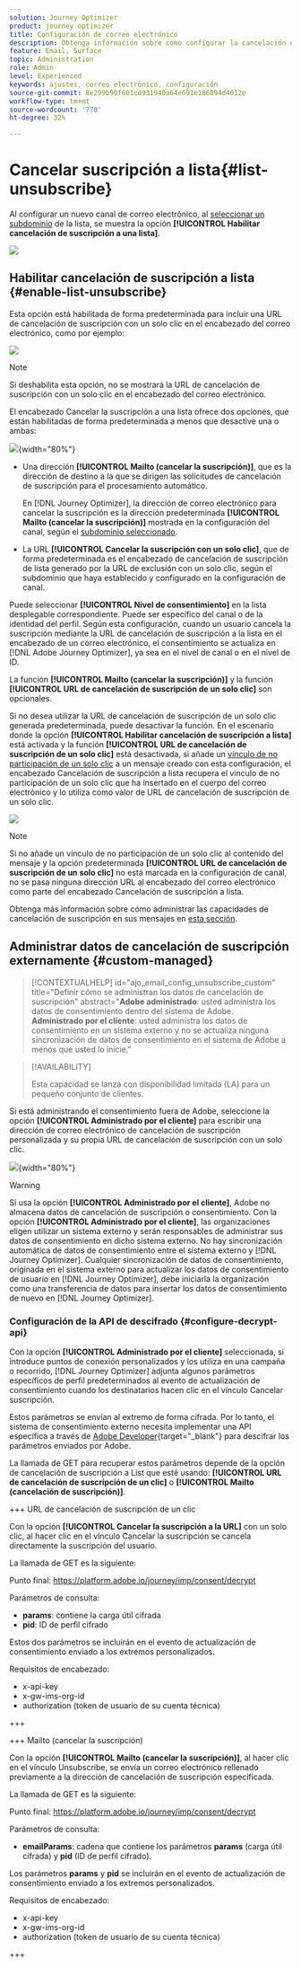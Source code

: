 ```yaml
---
solution: Journey Optimizer
product: journey optimizer
title: Configuración de correo electrónico
description: Obtenga información sobre cómo configurar la cancelación de suscripción a una lista en el nivel de configuración de canal
feature: Email, Surface
topic: Administration
role: Admin
level: Experienced
keywords: ajustes, correo electrónico, configuración
source-git-commit: 8e299b90f601cd931940a64e691e186894d4012e
workflow-type: tm+mt
source-wordcount: '770'
ht-degree: 32%

---
```


# Cancelar suscripción a lista{#list-unsubscribe}

<!--Do not modify - Legal Review Done -->

Al configurar un nuevo canal de correo electrónico, al [seleccionar un subdominio](email-settings.md#subdomains-and-ip-pools) de la lista, se muestra la opción **[!UICONTROL Habilitar cancelación de suscripción a una lista]**.

![](assets/preset-list-unsubscribe.png)

## Habilitar cancelación de suscripción a lista {#enable-list-unsubscribe}

Esta opción está habilitada de forma predeterminada para incluir una URL de cancelación de suscripción con un solo clic en el encabezado del correo electrónico, como por ejemplo:

![](assets/preset-list-unsubscribe-header.png)

>[!NOTE]
>
>Si deshabilita esta opción, no se mostrará la URL de cancelación de suscripción con un solo clic en el encabezado del correo electrónico.

El encabezado Cancelar la suscripción a una lista ofrece dos opciones, que están habilitadas de forma predeterminada a menos que desactive una o ambas:

![](assets/surface-list-unsubscribe.png){width="80%"}

* Una dirección **[!UICONTROL Mailto (cancelar la suscripción)]**, que es la dirección de destino a la que se dirigen las solicitudes de cancelación de suscripción para el procesamiento automático.

  En [!DNL Journey Optimizer], la dirección de correo electrónico para cancelar la suscripción es la dirección predeterminada **[!UICONTROL Mailto (cancelar la suscripción)]** mostrada en la configuración del canal, según el [subdominio seleccionado](#subdomains-and-ip-pools). <!--With this method, clicking the Unsubscribe link sends a pre-filled email to the unsubscribe address specified in the email header.-->

* La URL **[!UICONTROL Cancelar la suscripción con un solo clic]**, que de forma predeterminada es el encabezado de cancelación de suscripción de lista generado por la URL de exclusión con un solo clic, según el subdominio que haya establecido y configurado en la configuración de canal. <!--With this method, clicking the Unsubscribe link directly unsubscribes the user, requiring only a single action to unsubscribe.-->

Puede seleccionar **[!UICONTROL Nivel de consentimiento]** en la lista desplegable correspondiente. Puede ser específico del canal o de la identidad del perfil. Según esta configuración, cuando un usuario cancela la suscripción mediante la URL de cancelación de suscripción a la lista en el encabezado de un correo electrónico, el consentimiento se actualiza en [!DNL Adobe Journey Optimizer], ya sea en el nivel de canal o en el nivel de ID.

La función **[!UICONTROL Mailto (cancelar la suscripción)]** y la función **[!UICONTROL URL de cancelación de suscripción de un solo clic]** son opcionales.

Si no desea utilizar la URL de cancelación de suscripción de un solo clic generada predeterminada, puede desactivar la función. En el escenario donde la opción **[!UICONTROL Habilitar cancelación de suscripción a lista]** está activada y la función **[!UICONTROL URL de cancelación de suscripción de un solo clic]** está desactivada, si añade un [vínculo de no participación de un solo clic](../email/email-opt-out.md#one-click-opt-out) a un mensaje creado con esta configuración, el encabezado Cancelación de suscripción a lista recupera el vínculo de no participación de un solo clic que ha insertado en el cuerpo del correo electrónico y lo utiliza como valor de URL de cancelación de suscripción de un solo clic.

![](assets/preset-list-unsubscribe-opt-out-url.png)

>[!NOTE]
>
>Si no añade un vínculo de no participación de un solo clic al contenido del mensaje y la opción predeterminada **[!UICONTROL URL de cancelación de suscripción de un solo clic]** no está marcada en la configuración de canal, no se pasa ninguna dirección URL al encabezado del correo electrónico como parte del encabezado Cancelación de suscripción a lista.

Obtenga más información sobre cómo administrar las capacidades de cancelación de suscripción en sus mensajes en [esta sección](../email/email-opt-out.md#unsubscribe-header).

## Administrar datos de cancelación de suscripción externamente {#custom-managed}

>[!CONTEXTUALHELP]
>id="ajo_email_config_unsubscribe_custom"
>title="Definir cómo se administran los datos de cancelación de suscripción"
>abstract="**Adobe administrado**: usted administra los datos de consentimiento dentro del sistema de Adobe.<br>**Administrado por el cliente**: usted administra los datos de consentimiento en un sistema externo y no se actualiza ninguna sincronización de datos de consentimiento en el sistema de Adobe a menos que usted lo inicie."

>[!AVAILABILITY]
>
>Esta capacidad se lanza con disponibilidad limitada (LA) para un pequeño conjunto de clientes.

Si está administrando el consentimiento fuera de Adobe, seleccione la opción **[!UICONTROL Administrado por el cliente]** para escribir una dirección de correo electrónico de cancelación de suscripción personalizada y su propia URL de cancelación de suscripción con un solo clic.

![](assets/surface-list-unsubscribe-custom.png){width="80%"}

>[!WARNING]
>
>Si usa la opción **[!UICONTROL Administrado por el cliente]**, Adobe no almacena datos de cancelación de suscripción o consentimiento. Con la opción **[!UICONTROL Administrado por el cliente]**, las organizaciones eligen utilizar un sistema externo y serán responsables de administrar sus datos de consentimiento en dicho sistema externo. No hay sincronización automática de datos de consentimiento entre el sistema externo y [!DNL Journey Optimizer]. Cualquier sincronización de datos de consentimiento, originada en el sistema externo para actualizar los datos de consentimiento de usuario en [!DNL Journey Optimizer], debe iniciarla la organización como una transferencia de datos para insertar los datos de consentimiento de nuevo en [!DNL Journey Optimizer].

### Configuración de la API de descifrado {#configure-decrypt-api}

Con la opción **[!UICONTROL Administrado por el cliente]** seleccionada, si introduce puntos de conexión personalizados y los utiliza en una campaña o recorrido, [!DNL Journey Optimizer] adjunta algunos parámetros específicos de perfil predeterminados al evento de actualización de consentimiento <!--sent to the custom endpoint -->cuando los destinatarios hacen clic en el vínculo Cancelar suscripción.

Estos parámetros se envían al extremo de forma cifrada. Por lo tanto, el sistema de consentimiento externo necesita implementar una API específica a través de [Adobe Developer](https://developer.adobe.com){target="_blank"} para descifrar los parámetros enviados por Adobe.

La llamada de GET para recuperar estos parámetros depende de la opción de cancelación de suscripción a List que esté usando: **[!UICONTROL URL de cancelación de suscripción de un clic]** o **[!UICONTROL Mailto (cancelación de suscripción)]**.

<!--To configure the API to send back the information to [!DNL Adobe Journey Optimizer] when a recipient has unsubscribed using the List unsubscribe option with custom endpoints, follow the steps below.-->

+++ URL de cancelación de suscripción de un clic

Con la opción **[!UICONTROL Cancelar la suscripción a la URL]** con un solo clic, al hacer clic en el vínculo Cancelar la suscripción se cancela directamente la suscripción del usuario.

La llamada de GET es la siguiente:

Punto final: https://platform.adobe.io/journey/imp/consent/decrypt

Parámetros de consulta:

* **params**: contiene la carga útil cifrada
* **pid**: ID de perfil cifrado

Estos dos parámetros se incluirán en el evento de actualización de consentimiento enviado a los extremos personalizados.

Requisitos de encabezado:

* x-api-key
* x-gw-ims-org-id
* authorization (token de usuario de su cuenta técnica)

+++

+++ Mailto (cancelar la suscripción)

Con la opción **[!UICONTROL Mailto (cancelar la suscripción)]**, al hacer clic en el vínculo Unsubscribe, se envía un correo electrónico rellenado previamente a la dirección de cancelación de suscripción especificada.

La llamada de GET es la siguiente:

Punto final: https://platform.adobe.io/journey/imp/consent/decrypt

Parámetros de consulta:

* **emailParams**: cadena que contiene los parámetros **params** (carga útil cifrada) y **pid** (ID de perfil cifrado).

Los parámetros **params** y **pid** se incluirán en el evento de actualización de consentimiento enviado a los extremos personalizados.

Requisitos de encabezado:

* x-api-key
* x-gw-ims-org-id
* authorization (token de usuario de su cuenta técnica)

+++
